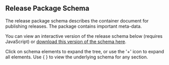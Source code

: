 ## Release Package Schema

The release package schema describes the container document for publishing releases. The package contains important meta-data.

You can view an interactive version of the release schema below (requires JavaScript) or [download this version of the schema here](../../../release-package-schema.json).

Click on schema elements to expand the tree, or use the '+' icon to expand all elements. Use { } to view the underlying schema for any section.

<script src="../../_static/docson/widget.js" data-schema="../../release-package-schema.json"></script>
